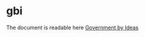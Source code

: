 # gbi
The document is readable here <a href="https://govbyideas.github.io/gbi/">Government by Ideas</a>


